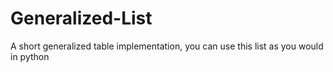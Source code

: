 # Generalized-List
A short generalized table implementation, you can use this list as you would in python
